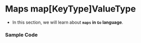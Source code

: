 # Maps map[KeyType]ValueType

- In this section, we will learn about __`maps` in `Go` language__.

### Sample Code


